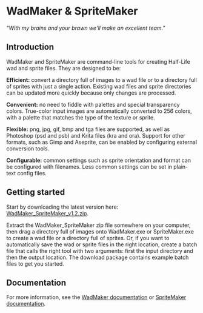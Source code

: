# WadMaker & SpriteMaker

*"With my brains and your brawn we'll make an excellent team."*



## Introduction

WadMaker and SpriteMaker are command-line tools for creating Half-Life wad and sprite files. They are designed to be:

**Efficient:** convert a directory full of images to a wad file or to a directory full of sprites with just a single action. Existing wad files and sprite directories can be updated more quickly because only changes are processed.

**Convenient:** no need to fiddle with palettes and special transparency colors. True-color input images are automatically converted to 256 colors, with a palette that matches the type of the texture or sprite.

**Flexible:** png, jpg, gif, bmp and tga files are supported, as well as Photoshop (psd and psb) and Krita files (kra and ora). Support for other formats, such as Gimp and Aseprite, can be enabled by configuring external conversion tools.

**Configurable:** common settings such as sprite orientation and format can be configured with filenames. Less common settings can be set in plain-text config files.



## Getting started

Start by downloading the latest version here: [WadMaker_SpriteMaker_v1.2.zip](https://github.com/pwitvoet/wadmaker/releases/download/1.2/WadMaker_SpriteMaker_1.2.zip).

Extract the WadMaker_SpriteMaker zip file somewhere on your computer, then drag a directory full of images onto WadMaker.exe or SpriteMaker.exe to create a wad file or a directory full of sprites. Or, if you want to automatically save the wad or sprite files in the right location, create a batch file that calls the right tool with two arguments: first the input directory and then the output location. The download package contains example batch files to get you started.



## Documentation

For more information, see the [WadMaker documentation](wadmaker.md) or [SpriteMaker documentation](spritemaker.md).

